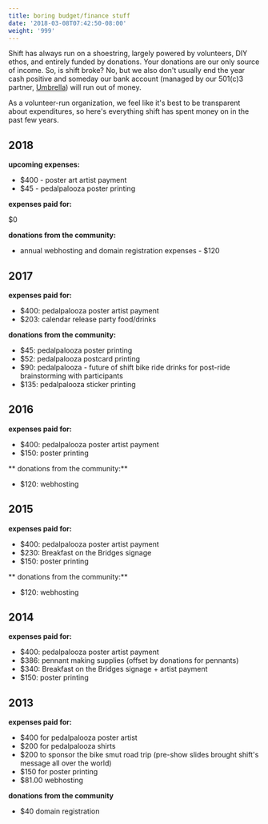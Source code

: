 ```yaml
---
title: boring budget/finance stuff
date: '2018-03-08T07:42:50-08:00'
weight: '999'
---
```

Shift has always run on a shoestring, largely powered by volunteers, DIY ethos, and entirely funded by donations.  Your donations are our only source of income.  So, is shift broke?  No, but we also don't usually end the year cash positive and someday our bank account (managed by our 501(c)3 partner, [Umbrella](https://www.umbrellapdx.org/)) will run out of money.

As a volunteer-run organization, we feel like it's best to be transparent about expenditures, so here's everything shift has spent money on in the past few years.

## 2018

**upcoming expenses:**

- $400 - poster art artist payment
- $45 - pedalpalooza poster printing

**expenses paid for:**

$0

**donations from the community:**

- annual webhosting and domain registration expenses - $120


## 2017

**expenses paid for:**

- $400: pedalpalooza poster artist payment
- $203: calendar release party food/drinks

**donations from the community:**

- $45: pedalpalooza poster printing
- $52: pedalpalooza postcard printing
- $90: pedalpalooza - future of shift bike ride drinks for post-ride brainstorming with participants
- $135: pedalpalooza sticker printing

## 2016

**expenses paid for:**
- $400: pedalpalooza poster artist payment
- $150: poster printing

** donations from the community:**
- $120: webhosting

## 2015

**expenses paid for:**
- $400: pedalpalooza poster artist payment
- $230: Breakfast on the Bridges signage
- $150: poster printing

** donations from the community:**

- $120: webhosting

## 2014

**expenses paid for:**
- $400: pedalpalooza poster artist payment
- $386: pennant making supplies (offset by donations for pennants)
- $340: Breakfast on the Bridges signage + artist payment
- $150: poster printing

## 2013

**expenses paid for:**

- $400 for pedalpalooza poster artist
- $200 for pedalpalooza shirts
- $200 to sponsor the bike smut road trip (pre-show slides brought shift's message all over the world)
- $150 for poster printing
- $81.00 webhosting

**donations from the community**

- $40 domain registration

